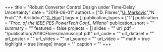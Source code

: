 +++
title = "Robust Converter Control Design under Time-Delay Uncertainty"
date = "2019-06-01"
authors = ["D. Flores","[U. Markovic](https://scholar.google.ch/citations?user=xCrtgNwAAAAJ)","N. Fruh","P. Aristidou","[G. Hug](https://scholar.google.com/citations?hl=en&user=dBT_MOAAAAAJ)"]
tags = []
publication_types = ["1"]
publication = "_Proc. of the IEEE PES PowerTech Conf., Milano_"
publication_short = ""
summary = ""
featured = false
projects = []
slides = ""
url_pdf = "/publication/2019CFlores/manuscript.pdf"
url_code = ""
url_dataset = ""
url_poster = ""
url_slides = ""
url_source = ""
url_video = ""
math = true
highlight = true
[image]
image = ""
caption = ""
+++


